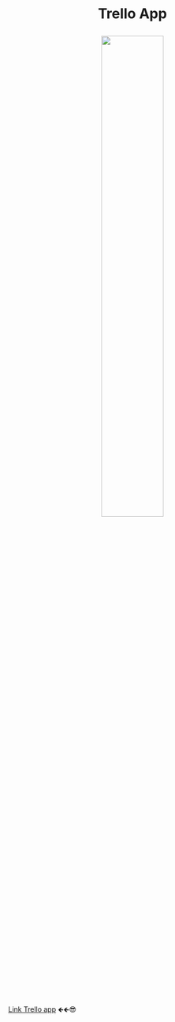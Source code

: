 <h1><p align="center">Trello App</p></h1>

<p align="center"><img 
 src="https://media.gcflearnfree.org/content/5e989abebec6e83524899b90_04_16_2020/Plataformas%20Teletrabajo%20-%20Trello_1%20copy%208.png" width="50%"/></p>

 [Link Trello app](https://rubenj27.github.io/M3U2TrelloApp-RubenJaramillo/)  🡸🡸😎
